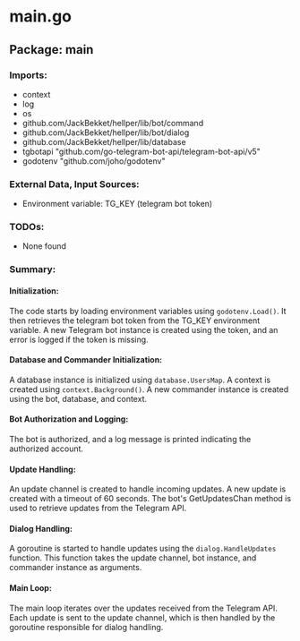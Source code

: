 # main.go  
## Package: main  
  
### Imports:  
  
- context  
- log  
- os  
- github.com/JackBekket/hellper/lib/bot/command  
- github.com/JackBekket/hellper/lib/bot/dialog  
- github.com/JackBekket/hellper/lib/database  
- tgbotapi "github.com/go-telegram-bot-api/telegram-bot-api/v5"  
- godotenv "github.com/joho/godotenv"  
  
### External Data, Input Sources:  
  
- Environment variable: TG_KEY (telegram bot token)  
  
### TODOs:  
  
- None found  
  
### Summary:  
  
#### Initialization:  
  
The code starts by loading environment variables using `godotenv.Load()`. It then retrieves the telegram bot token from the TG_KEY environment variable. A new Telegram bot instance is created using the token, and an error is logged if the token is missing.  
  
#### Database and Commander Initialization:  
  
A database instance is initialized using `database.UsersMap`. A context is created using `context.Background()`. A new commander instance is created using the bot, database, and context.  
  
#### Bot Authorization and Logging:  
  
The bot is authorized, and a log message is printed indicating the authorized account.  
  
#### Update Handling:  
  
An update channel is created to handle incoming updates. A new update is created with a timeout of 60 seconds. The bot's GetUpdatesChan method is used to retrieve updates from the Telegram API.  
  
#### Dialog Handling:  
  
A goroutine is started to handle updates using the `dialog.HandleUpdates` function. This function takes the update channel, bot instance, and commander instance as arguments.  
  
#### Main Loop:  
  
The main loop iterates over the updates received from the Telegram API. Each update is sent to the update channel, which is then handled by the goroutine responsible for dialog handling.  
  
